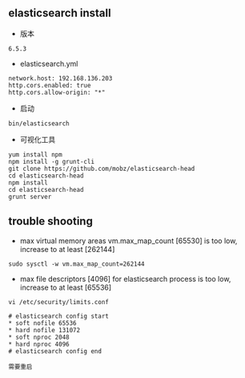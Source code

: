 ## elasticsearch install

* 版本
```
6.5.3
```

* elasticsearch.yml
```
network.host: 192.168.136.203
http.cors.enabled: true
http.cors.allow-origin: "*"

```

* 启动
```
bin/elasticsearch
```

* 可视化工具
```
yum install npm
npm install -g grunt-cli
git clone https://github.com/mobz/elasticsearch-head
cd elasticsearch-head
npm install
cd elasticsearch-head
grunt server
```

## trouble shooting

* max virtual memory areas vm.max_map_count [65530] is too low, increase to at least [262144]
```
sudo sysctl -w vm.max_map_count=262144
```
* max file descriptors [4096] for elasticsearch process is too low, increase to at least [65536]
```
vi /etc/security/limits.conf

# elasticsearch config start
* soft nofile 65536
* hard nofile 131072
* soft nproc 2048
* hard nproc 4096
# elasticsearch config end

需要重启
```
